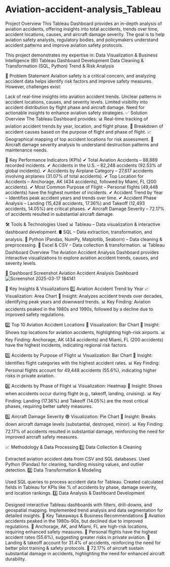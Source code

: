 # Aviation-accident-analysis_Tableau
Project Overview
This Tableau Dashboard provides an in-depth analysis of aviation accidents, offering insights into total accidents, trends over time, accident locations, causes, and aircraft damage severity. The goal is to help aviation safety analysts, regulatory bodies, and policymakers understand accident patterns and improve aviation safety protocols.

This project demonstrates my expertise in:
Data Visualization & Business Intelligence (BI)
Tableau Dashboard Development
Data Cleaning & Transformation (SQL, Python)
Trend & Risk Analysis

🚀 Problem Statement
Aviation safety is a critical concern, and analyzing accident data helps identify risk factors and improve safety measures. However, challenges exist:

Lack of real-time insights into aviation accident trends.
Unclear patterns in accident locations, causes, and severity levels.
Limited visibility into accident distribution by flight phase and aircraft damage.
Need for actionable insights to enhance aviation safety strategies.
✅ Solution Overview
The Tableau Dashboard provides:
📊 Real-time tracking of aviation accident trends by year, location, and flight phase.
📌 Breakdown of accident causes based on the purpose of flight and phase of flight.
📈 Geographical mapping of top accident locations for risk assessment.
📍 Aircraft damage severity analysis to understand destruction patterns and maintenance needs.

🎯 Key Performance Indicators (KPIs)
✔ Total Aviation Accidents – 88,889 recorded incidents.
✔ Accidents in the U.S. – 82,248 accidents (92.53% of global incidents).
✔ Accidents by Airplane Category – 27,617 accidents involving airplanes (31.07% of total accidents).
✔ Top Location for Accidents – Anchorage, AK (434 accidents), followed by Miami, FL (200 accidents).
✔ Most Common Purpose of Flight – Personal flights (49,448 accidents) have the highest number of incidents.
✔ Accident Trend by Year – Identifies peak accident years and trends over time.
✔ Accident Phase Analysis – Landing (15,428 accidents, 17.36%) and Takeoff (12,493 accidents, 14.05%) are critical phases.
✔ Aircraft Damage Severity – 72.17% of accidents resulted in substantial aircraft damage.

🛠 Tools & Technologies Used
📊 Tableau – Data visualization & interactive dashboard development.
🛢 SQL – Data extraction, transformation, and analysis.
🐍 Python (Pandas, NumPy, Matplotlib, Seaborn) – Data cleaning & preprocessing.
📂 Excel & CSV – Data collection & transformation.
📊 Tableau Dashboard Overview
The Aviation Accident Analysis Dashboard provides interactive visualizations to explore aviation accident trends, causes, and severity levels.

📌 Dashboard Screenshot
Aviation Accident Analysis Dashboard
![Screenshot 2025-03-17 184141](https://github.com/user-attachments/assets/b44f30fd-07cf-4260-bbee-ed9152ca0a2b)


📌 Key Insights & Visualizations
1️⃣ Aviation Accident Trend by Year
📈 Visualization: Area Chart
📌 Insight: Analyzes accident trends over decades, identifying peak years and downward trends.
📊 Key Finding: Aviation accidents peaked in the 1980s and 1990s, followed by a decline due to improved safety regulations.

2️⃣ Top 10 Aviation Accident Locations
📍 Visualization: Bar Chart
📌 Insight: Shows top locations for aviation accidents, highlighting high-risk airports.
📊 Key Finding: Anchorage, AK (434 accidents) and Miami, FL (200 accidents) have the highest incidents, indicating regional risk factors.

3️⃣ Accidents by Purpose of Flight
📊 Visualization: Bar Chart
📌 Insight: Identifies flight categories with the highest accident rates.
📊 Key Finding: Personal flights account for 49,448 accidents (55.6%), indicating higher risks in private aviation.

4️⃣ Accidents by Phase of Flight
📊 Visualization: Heatmap
📌 Insight: Shows when accidents occur during flight (e.g., takeoff, landing, cruising).
📊 Key Finding: Landing (17.36%) and Takeoff (14.05%) are the most critical phases, requiring better safety measures.

5️⃣ Aircraft Damage Severity
🟢 Visualization: Pie Chart
📌 Insight: Breaks down aircraft damage levels (substantial, destroyed, minor).
📊 Key Finding: 72.17% of accidents resulted in substantial damage, reinforcing the need for improved aircraft safety measures.

📈 Methodology & Data Processing
1️⃣ Data Collection & Cleaning

Extracted aviation accident data from CSV and SQL databases.
Used Python (Pandas) for cleaning, handling missing values, and outlier detection.
2️⃣ Data Transformation & Modeling

Used SQL queries to process accident data for Tableau.
Created calculated fields in Tableau for KPIs like % of accidents by phase, damage severity, and location rankings.
3️⃣ Data Analysis & Dashboard Development

Designed interactive Tableau dashboards with filters, drill-downs, and geospatial mapping.
Implemented trend analysis and data segmentation for detailed insights.
📌 Key Takeaways & Business Recommendations
📌 Aviation accidents peaked in the 1980s-90s, but declined due to improved regulations.
📌 Anchorage, AK, and Miami, FL are high-risk locations, requiring enhanced safety measures.
📌 Personal flights have the highest accident rates (55.6%), suggesting greater risks in private aviation.
📌 Landing & takeoff account for 31.4% of accidents, reinforcing the need for better pilot training & safety protocols.
📌 72.17% of aircraft sustain substantial damage in accidents, highlighting the need for enhanced aircraft durability.

